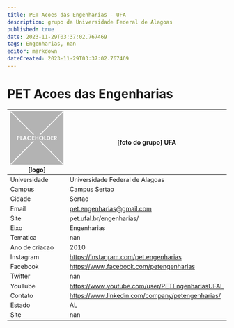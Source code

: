 ```yaml
---
title: PET Acoes das Engenharias - UFA
description: grupo da Universidade Federal de Alagoas
published: true
date: 2023-11-29T03:37:02.767469
tags: Engenharias, nan
editor: markdown
dateCreated: 2023-11-29T03:37:02.767469
---
```


# PET Acoes das Engenharias


| ![placeholder.png](/placeholder.png) [logo] | [foto do grupo] UFA         |
| ------------------------------------------- | ------------------------------------------------- |
| Universidade                                | Universidade Federal de Alagoas      |
| Campus                                      | Campus Sertao            |
| Cidade                                      | Sertao             |
| Email                                       | pet.engenharias@gmail.com             |
| Site                                        | pet.ufal.br/engenharias/              |
| Eixo                                        | Engenharias              |
| Tematica                                    | nan          |
| Ano de criacao                              | 2010        |
| Instagram                                   | https://instagram.com/pet.engenharias         |
| Facebook                                    | https://www.facebook.com/petengenharias          |
| Twitter                                     | nan           |
| YouTube                                     | https://www.youtube.com/user/PETEngenhariasUFAL           |
| Contato                                     | https://www.linkedin.com/company/petengenharias/         |
| Estado                                      |  AL            |
| Site                                        | nan |
